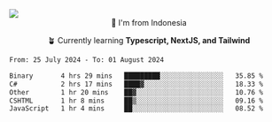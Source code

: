 
<img align = "center" src="https://readme-typing-svg.herokuapp.com?font=Fira+Code&size=25&pause=1000&color=00F713&center=true&vCenter=true&random=false&width=850&height=70&lines=Hi+There+%F0%9F%91%8B%2C+Im+Julian+Caesar;"/>
<br>

<div align = "center">
  📌 I'm from Indonesia
  
  🪴 Currently learning **Typescript, NextJS, and Tailwind**
</div>

<!--START_SECTION:waka-->

```txt
From: 25 July 2024 - To: 01 August 2024

Binary       4 hrs 29 mins   █████████░░░░░░░░░░░░░░░░   35.85 %
C#           2 hrs 17 mins   ████▓░░░░░░░░░░░░░░░░░░░░   18.33 %
Other        1 hr 20 mins    ██▓░░░░░░░░░░░░░░░░░░░░░░   10.76 %
CSHTML       1 hr 8 mins     ██▒░░░░░░░░░░░░░░░░░░░░░░   09.16 %
JavaScript   1 hr 4 mins     ██░░░░░░░░░░░░░░░░░░░░░░░   08.52 %
```

<!--END_SECTION:waka-->
